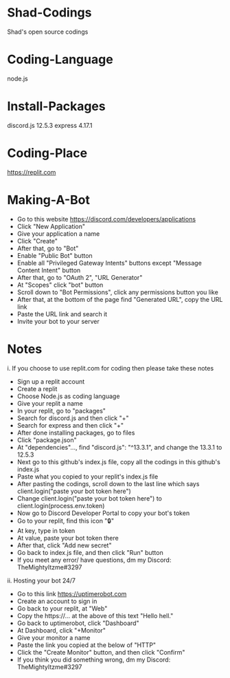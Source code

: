 # Shad-Codings
Shad's open source codings

# Coding-Language
node.js

# Install-Packages
discord.js 12.5.3
express 4.17.1

# Coding-Place
https://replit.com

# Making-A-Bot
- Go to this website https://discord.com/developers/applications
- Click "New Application"
- Give your application a name
- Click "Create"
- After that, go to "Bot"
- Enable "Public Bot" button
- Enable all "Privileged Gateway Intents" buttons except "Message Content Intent" button
- After that, go to "OAuth 2", "URL Generator"
- At "Scopes" click "bot" button
- Scroll down to "Bot Permissions", click any permissions button you like
- After that, at the bottom of the page find "Generated URL", copy the URL link
- Paste the URL link and search it
- Invite your bot to your server

# Notes
i. If you choose to use replit.com for coding then please take these notes
- Sign up a replit account
- Create a replit
- Choose Node.js as coding language
- Give your replit a name
- In your replit, go to "packages"
- Search for discord.js and then click "+"
- Search for express and then click "+"
- After done installing packages, go to files
- Click "package.json" 
- At "dependencies"..., find "discord.js": "^13.3.1", and change the 13.3.1 to 12.5.3
- Next go to this github's index.js file, copy all the codings in this github's index.js
- Paste what you copied to your replit's index.js file
- After pasting the codings, scroll down to the last line which says client.login("paste your bot token here")
- Change client.login("paste your bot token here") to client.login(process.env.token)
- Now go to Discord Developer Portal to copy your bot's token
- Go to your replit, find this icon "🔒"
- At key, type in token
- At value, paste your bot token there
- After that, click "Add new secret"
- Go back to index.js file, and then click "Run" button
- If you meet any error/ have questions, dm my Discord: TheMightyItzme#3297

ii. Hosting your bot 24/7
- Go to this link https://uptimerobot.com
- Create an account to sign in
- Go back to your replit, at "Web"
- Copy the https://... at the above of this text "Hello hell."
- Go back to uptimerobot, click "Dashboard"
- At Dashboard, click "+Monitor"
- Give your monitor a name
- Paste the link you copied at the below of "HTTP"
- Click the "Create Monitor" button, and then click "Confirm"
- If you think you did something wrong, dm my Discord: TheMightyItzme#3297
